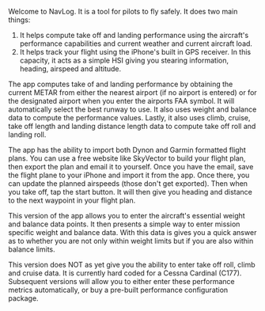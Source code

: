 Welcome to NavLog. It is a tool for pilots to fly safely. It does two main things:
1.  It helps compute take off and landing performance using the aircraft's performance capabilities and current weather and current aircraft load.
2.  It helps track your flight using the iPhone's built in GPS receiver. In this capacity, it acts as a simple HSI giving you stearing information, heading, airspeed and altitude.

The app computes take of and landing performance by obtaining the current METAR from either the nearest airport (if no airport is entered) or for the designated airport when you enter the airports FAA symbol. It will automatically select the best runway to use. It also uses weight and balance data to compute the performance values. Lastly, it also uses climb, cruise, take off length and landing distance length data to compute take off roll and landing roll. 

The app has the ability to import both Dynon and Garmin formatted flight plans. You can use a free website like SkyVector to build your flight plan, then export the plan and email it to yourself. Once you have the email, save the flight plane to your iPhone and import it from the app. Once there, you can update the planned airspeeds (those don't get exported). Then when you take off, tap the start button. It will then give you heading and distance to the next waypoint in your flight plan.

This version of the app allows you to enter the aircraft's essential weight and balance data points. It then presents a simple way to enter mission specific weight and balance data. With this data is gives you a quick answer as to whether you are not only within weight limits but if you are also within balance limits.

This version does NOT as yet give you the ability to enter take off roll, climb and cruise data. It is currently hard coded for a Cessna Cardinal (C177). Subsequent versions will allow you to either enter these performance metrics automatically, or buy a pre-built performance configuration package.
